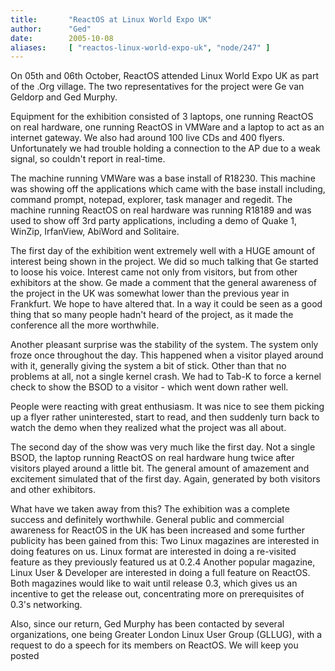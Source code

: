 ```yaml
---
title:       "ReactOS at Linux World Expo UK"
author:      "Ged"
date:        2005-10-08
aliases:     [ "reactos-linux-world-expo-uk", "node/247" ]
---
```


On 05th and 06th October, ReactOS attended Linux World Expo UK as part of the .Org village. The two representatives for the project were Ge van Geldorp and Ged Murphy.

Equipment for the exhibition consisted of 3 laptops, one running ReactOS on real hardware, one running ReactOS in VMWare and a laptop to act as an internet gateway. We also had around 100 live CDs and 400 flyers.
Unfortunately we had trouble holding a connection to the AP due to a weak signal, so couldn't report in real-time.

The machine running VMWare was a base install of R18230. This machine was showing off the applications which came with the base install including, command prompt, notepad, explorer, task manager and regedit.
The machine running ReactOS on real hardware was running R18189 and was used to show off 3rd party applications, including a demo of Quake 1, WinZip, IrfanView, AbiWord and Solitaire.

The first day of the exhibition went extremely well with a HUGE amount of interest being shown in the project. We did so much talking that Ge started to loose his voice. Interest came not only from visitors, but from other exhibitors at the show.
Ge made a comment that the general awareness of the project in the UK was somewhat lower than the previous year in Frankfurt. We hope to have altered that. In a way it could be seen as a good thing that so many people hadn't heard of the project, as it made the conference all the more worthwhile.

Another pleasant surprise was the stability of the system. The system only froze once throughout the day. This happened when a visitor played around with it, generally giving the system a bit of stick. Other than that no problems at all, not a single kernel crash. We had to Tab-K to force a kernel check to show the BSOD to a visitor - which went down rather well.

People were reacting with great enthusiasm. It was nice to see them picking up a flyer rather uninterested, start to read, and then suddenly turn back to watch the demo when they realized what the project was all about.

The second day of the show was very much like the first day. Not a single BSOD, the laptop running ReactOS on real hardware hung twice after visitors played around a little bit. The general amount of amazement and excitement simulated that of the first day. Again, generated by both visitors and other exhibitors.

What have we taken away from this? The exhibition was a complete success and definitely worthwhile. General public and commercial awareness for ReactOS in the UK has been increased and some further publicity has been gained from this:
Two Linux magazines are interested in doing features on us. Linux format are interested in doing a re-visited feature as they previously featured us at 0.2.4
Another popular magazine, Linux User & Developer are interested in doing a full feature on ReactOS. Both magazines would like to wait until release 0.3, which gives us an incentive to get the release out, concentrating more on prerequisites of 0.3's networking.

Also, since our return, Ged Murphy has been contacted by several organizations, one being Greater London Linux User Group (GLLUG), with a request to do a speech for its members on ReactOS. We will keep you posted
